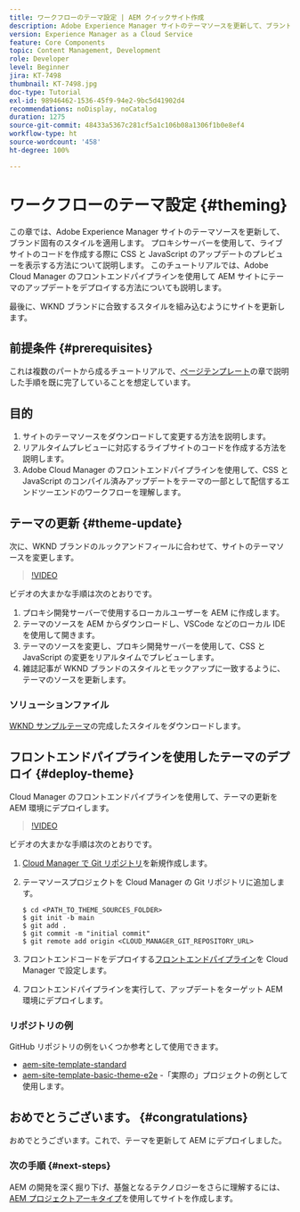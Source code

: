```yaml
---
title: ワークフローのテーマ設定 | AEM クイックサイト作成
description: Adobe Experience Manager サイトのテーマソースを更新して、ブランド固有のスタイルを適用する方法を説明します。 プロキシサーバーを使用して、CSS と JavaScript のアップデートのライブプレビューを表示する方法を説明します。 このチュートリアルでは、Adobe Cloud Manager のフロントエンドパイプラインを使用して AEM サイトにテーマのアップデートをデプロイする方法についても説明します。
version: Experience Manager as a Cloud Service
feature: Core Components
topic: Content Management, Development
role: Developer
level: Beginner
jira: KT-7498
thumbnail: KT-7498.jpg
doc-type: Tutorial
exl-id: 98946462-1536-45f9-94e2-9bc5d41902d4
recommendations: noDisplay, noCatalog
duration: 1275
source-git-commit: 48433a5367c281cf5a1c106b08a1306f1b0e8ef4
workflow-type: ht
source-wordcount: '458'
ht-degree: 100%

---
```


# ワークフローのテーマ設定 {#theming}

この章では、Adobe Experience Manager サイトのテーマソースを更新して、ブランド固有のスタイルを適用します。 プロキシサーバーを使用して、ライブサイトのコードを作成する際に CSS と JavaScript のアップデートのプレビューを表示する方法について説明します。 このチュートリアルでは、Adobe Cloud Manager のフロントエンドパイプラインを使用して AEM サイトにテーマのアップデートをデプロイする方法についても説明します。

最後に、WKND ブランドに合致するスタイルを組み込むようにサイトを更新します。

## 前提条件 {#prerequisites}

これは複数のパートから成るチュートリアルで、[ページテンプレート](./page-templates.md)の章で説明した手順を既に完了していることを想定しています。

## 目的

1. サイトのテーマソースをダウンロードして変更する方法を説明します。
1. リアルタイムプレビューに対応するライブサイトのコードを作成する方法を説明します。
1. Adobe Cloud Manager のフロントエンドパイプラインを使用して、CSS と JavaScript のコンパイル済みアップデートをテーマの一部として配信するエンドツーエンドのワークフローを理解します。

## テーマの更新 {#theme-update}

次に、WKND ブランドのルックアンドフィールに合わせて、サイトのテーマソースを変更します。

>[!VIDEO](https://video.tv.adobe.com/v/3453621?quality=12&learn=on&captions=jpn)

ビデオの大まかな手順は次のとおりです。

1. プロキシ開発サーバーで使用するローカルユーザーを AEM に作成します。
1. テーマのソースを AEM からダウンロードし、VSCode などのローカル IDE を使用して開きます。
1. テーマのソースを変更し、プロキシ開発サーバーを使用して、CSS と JavaScript の変更をリアルタイムでプレビューします。
1. 雑誌記事が WKND ブランドのスタイルとモックアップに一致するように、テーマのソースを更新します。

### ソリューションファイル

[WKND サンプルテーマ](assets/theming/WKND-THEME-src-1.1.zip)の完成したスタイルをダウンロードします。

## フロントエンドパイプラインを使用したテーマのデプロイ {#deploy-theme}

Cloud Manager のフロントエンドパイプラインを使用して、テーマの更新を AEM 環境にデプロイします。

>[!VIDEO](https://video.tv.adobe.com/v/338722?quality=12&learn=on)

ビデオの大まかな手順は次のとおりです。

1. [Cloud Manager で Git リポジトリ](https://experienceleague.adobe.com/docs/experience-manager-cloud-manager/using/managing-code/cloud-manager-repositories.html?lang=ja)を新規作成します。
1. テーマソースプロジェクトを Cloud Manager の Git リポジトリに追加します。

   ```shell
   $ cd <PATH_TO_THEME_SOURCES_FOLDER>
   $ git init -b main
   $ git add .
   $ git commit -m "initial commit"
   $ git remote add origin <CLOUD_MANAGER_GIT_REPOSITORY_URL>
   ```

1. フロントエンドコードをデプロイする[フロントエンドパイプライン](https://experienceleague.adobe.com/docs/experience-manager-cloud-service/implementing/using-cloud-manager/cicd-pipelines/introduction-ci-cd-pipelines.html?lang=ja)を Cloud Manager で設定します。
1. フロントエンドパイプラインを実行して、アップデートをターゲット AEM 環境にデプロイします。

### リポジトリの例

GitHub リポジトリの例をいくつか参考として使用できます。

* [aem-site-template-standard](https://github.com/adobe/aem-site-template-standard)
* [aem-site-template-basic-theme-e2e](https://github.com/adobe/aem-site-template-standard-theme-e2e) -「実際の」プロジェクトの例として使用します。

## おめでとうございます。 {#congratulations}

おめでとうございます。これで、テーマを更新して AEM にデプロイしました。

### 次の手順 {#next-steps}

AEM の開発を深く掘り下げ、基盤となるテクノロジーをさらに理解するには、[AEM プロジェクトアーキタイプ](../project-archetype/overview.md)を使用してサイトを作成します。

